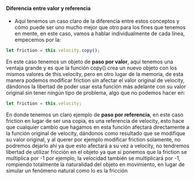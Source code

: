 #### Diferencia entre valor y referencia

- Aquí tenemos un caso claro de la diferencia entre estos conceptos y cómo puede ser uno mucho mejor que otro para los fines que tenemos en mente, en este caso, vamos a hablar individualmente de cada línea, empecemos por la:

```js
let friction = this.velocity.copy();
```

En este caso tenemos un objeto de **paso por valor**, aquí tenemos una ventaja grande y es que la función copy() crea un nuevo objeto con los mismos valores de this.velocity, pero en otro lugar de la memoria, de esta manera podemos 
modificar friction sin afectar el valor original de velocity, dándonos la libertad de poder usar esta función más adelante con su valor original sin tener ningún tipo de problema, algo que no podemos hacer en:

```js
let friction = this.velocity;
```

En donde tenemos un claro ejemplo de **paso por referencia**, en este caso friction en lugar de ser una copia, es una referencia de velocity, esto hace que cualquier cambio que hagamos en esta función afectará directamente a la 
función original de velocity, dándonos como resultado que se modifique su valor original, y al querer por ejemplo modificar friction solamente, no podremos dejarlo ahí ya que esto afectará a su vez a velocity, no tendremos
libertad de utilizar fricción en el objeto ya que si ponemos que la friction se multiplica por -1 por ejemplo, la velocidad también se multiplicará por -1, rompiendo totalmente la naturalidad del objeto en movimiento, en lugar
de simular un fenómeno natural como lo es la fricción
